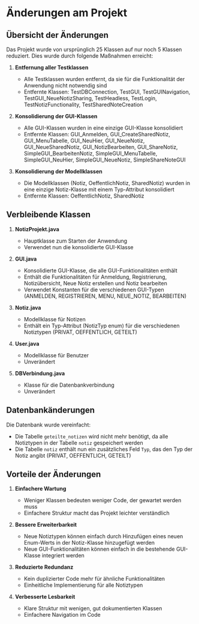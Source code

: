 # Änderungen am Projekt

## Übersicht der Änderungen

Das Projekt wurde von ursprünglich 25 Klassen auf nur noch 5 Klassen reduziert. Dies wurde durch folgende Maßnahmen erreicht:

1. **Entfernung aller Testklassen**
   - Alle Testklassen wurden entfernt, da sie für die Funktionalität der Anwendung nicht notwendig sind
   - Entfernte Klassen: TestDBConnection, TestGUI, TestGUINavigation, TestGUI_NeueNotizSharing, TestHeadless, TestLogin, TestNotizFunctionality, TestSharedNoteCreation

2. **Konsolidierung der GUI-Klassen**
   - Alle GUI-Klassen wurden in eine einzige GUI-Klasse konsolidiert
   - Entfernte Klassen: GUI_Anmelden, GUI_CreateSharedNotiz, GUI_MenuTabelle, GUI_NeuHier, GUI_NeueNotiz, GUI_NeueSharedNotiz, GUI_NotizBearbeiten, GUI_ShareNotiz, SimpleGUI_BearbeitenNotiz, SimpleGUI_MenuTabelle, SimpleGUI_NeuHier, SimpleGUI_NeueNotiz, SimpleShareNoteGUI

3. **Konsolidierung der Modellklassen**
   - Die Modellklassen (Notiz, OeffentlichNotiz, SharedNotiz) wurden in eine einzige Notiz-Klasse mit einem Typ-Attribut konsolidiert
   - Entfernte Klassen: OeffentlichNotiz, SharedNotiz

## Verbleibende Klassen

1. **NotizProjekt.java**
   - Hauptklasse zum Starten der Anwendung
   - Verwendet nun die konsolidierte GUI-Klasse

2. **GUI.java**
   - Konsolidierte GUI-Klasse, die alle GUI-Funktionalitäten enthält
   - Enthält die Funktionalitäten für Anmeldung, Registrierung, Notizübersicht, Neue Notiz erstellen und Notiz bearbeiten
   - Verwendet Konstanten für die verschiedenen GUI-Typen (ANMELDEN, REGISTRIEREN, MENU, NEUE_NOTIZ, BEARBEITEN)

3. **Notiz.java**
   - Modellklasse für Notizen
   - Enthält ein Typ-Attribut (NotizTyp enum) für die verschiedenen Notiztypen (PRIVAT, OEFFENTLICH, GETEILT)

4. **User.java**
   - Modellklasse für Benutzer
   - Unverändert

5. **DBVerbindung.java**
   - Klasse für die Datenbankverbindung
   - Unverändert

## Datenbankänderungen

Die Datenbank wurde vereinfacht:
- Die Tabelle `geteilte_notizen` wird nicht mehr benötigt, da alle Notiztypen in der Tabelle `notiz` gespeichert werden
- Die Tabelle `notiz` enthält nun ein zusätzliches Feld `Typ`, das den Typ der Notiz angibt (PRIVAT, OEFFENTLICH, GETEILT)

## Vorteile der Änderungen

1. **Einfachere Wartung**
   - Weniger Klassen bedeuten weniger Code, der gewartet werden muss
   - Einfachere Struktur macht das Projekt leichter verständlich

2. **Bessere Erweiterbarkeit**
   - Neue Notiztypen können einfach durch Hinzufügen eines neuen Enum-Werts in der Notiz-Klasse hinzugefügt werden
   - Neue GUI-Funktionalitäten können einfach in die bestehende GUI-Klasse integriert werden

3. **Reduzierte Redundanz**
   - Kein duplizierter Code mehr für ähnliche Funktionalitäten
   - Einheitliche Implementierung für alle Notiztypen

4. **Verbesserte Lesbarkeit**
   - Klare Struktur mit wenigen, gut dokumentierten Klassen
   - Einfachere Navigation im Code